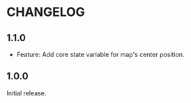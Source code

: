# CHANGELOG

## 1.1.0

- Feature: Add core state variable for map's center position.

## 1.0.0

Initial release.
